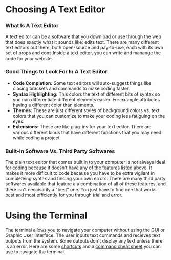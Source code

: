 # Choosing A Text Editor
### What Is A Text Editor
A text editor can be a software that you download or use through the web that does exactly what it sounds like: edits text. There are many different text editors out there, both open-source and pay-to-use, each with its own set of props and cons.Inside a text editor, you can write and manange the code for your website. 
### Good Things to Look For In A Text Editor
- **Code Completion:** Some text editors will auto-suggest things like closing brackets and commands to make coding faster.
- **Syntax Highlighting:** This colors the text of different bits of syntax so you can differentiate different elements easier. For example attributes having a different color than elements.
- **Themes:** These are just different styles of background colors vs. text colors that you can customize to make your coding less fatiguing on the eyes.
- **Extensions:** These are like plug-ins for your text editor. There are various different kinds that have different functions that you may need while coding a project.
### Built-in Software Vs. Third Party Softwares
The plain text editor that comes built in to your computer is not always ideal for coding because it doesn't have any of the features listed above. It makes it more difficult to code because you have to be extra vigilant in completeing syntax and finding your own errors. There are many third party softwares available that feature a a combination of all of these features, and there isn't neccisarily a "best" one. You just have to find one that works best and most efficiently for you through trial and error.

# Using the Terminal
The terminal allows you to navigate your computer without using the GUI or Graphic User Interface. The user inputs text commands and recieves text outputs from the system. Some outputs don't display any text unless there is an error. Here are some [shortcuts](terminalshortcuts.md) and a [command cheat sheet](terminalcommandcs.md) you can use to navigate the terminal.

